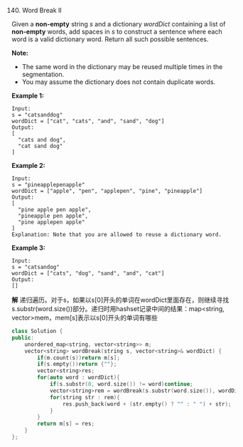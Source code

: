 140. Word Break II

Given a **non-empty** string *s* and a dictionary *wordDict* containing a list of **non-empty** words, add spaces in *s* to construct a sentence where each word is a valid dictionary word. Return all such possible sentences.

**Note:**

- The same word in the dictionary may be reused multiple times in the segmentation.
- You may assume the dictionary does not contain duplicate words.

**Example 1:**

```
Input:
s = "catsanddog"
wordDict = ["cat", "cats", "and", "sand", "dog"]
Output:
[
  "cats and dog",
  "cat sand dog"
]
```

**Example 2:**

```
Input:
s = "pineapplepenapple"
wordDict = ["apple", "pen", "applepen", "pine", "pineapple"]
Output:
[
  "pine apple pen apple",
  "pineapple pen apple",
  "pine applepen apple"
]
Explanation: Note that you are allowed to reuse a dictionary word.
```

**Example 3:**

```
Input:
s = "catsandog"
wordDict = ["cats", "dog", "sand", "and", "cat"]
Output:
[]
```

**解**	递归遍历。对于s，如果以s[0]开头的单词在wordDict里面存在，则继续寻找s.substr(word.size())部分。递归时用hashset记录中间的结果：map<string, vector<string>>mem，mem[s]表示以s[0]开头的单词有哪些

```c++
class Solution {
public:
    unordered_map<string, vector<string>> m;
    vector<string> wordBreak(string s, vector<string>& wordDict) {
        if(m.count(s))return m[s];
        if(s.empty())return {""};
        vector<string>res;
        for(auto word : wordDict){
            if(s.substr(0, word.size()) != word)continue;
            vector<string>rem = wordBreak(s.substr(word.size()), wordDict);
            for(string str : rem){
                res.push_back(word + (str.empty() ? "" : " ") + str);
            }
        }
        return m[s] = res;
    }
};
```

